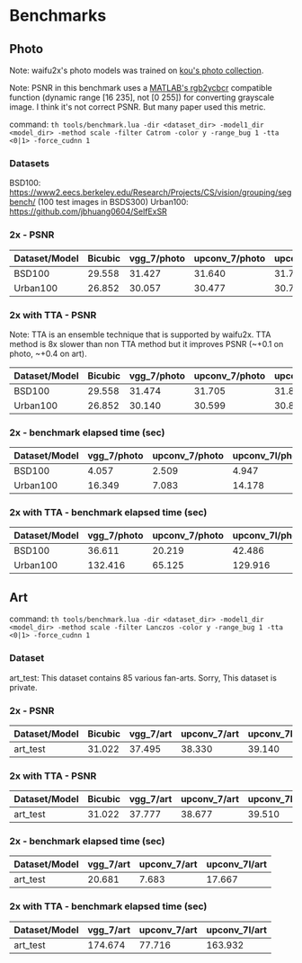 # Benchmarks

## Photo

Note: waifu2x's photo models was trained on [kou's photo collection](http://photosku.com/photo/category/%E6%92%AE%E5%BD%B1%E8%80%85/kou/).

Note: PSNR in this benchmark uses a [MATLAB's rgb2ycbcr](https://jp.mathworks.com/help/images/ref/rgb2ycbcr.html?lang=en) compatible function (dynamic range [16 235], not [0 255]) for converting grayscale image. I think it's not correct PSNR. But many paper used this metric.

command: 
`th tools/benchmark.lua -dir <dataset_dir> -model1_dir <model_dir> -method scale -filter Catrom -color y -range_bug 1 -tta <0|1> -force_cudnn 1`

### Datasets

BSD100: https://www2.eecs.berkeley.edu/Research/Projects/CS/vision/grouping/segbench/ (100 test images in BSDS300)
Urban100: https://github.com/jbhuang0604/SelfExSR

### 2x - PSNR 

| Dataset/Model | Bicubic       | vgg\_7/photo  | upconv\_7/photo  | upconv\_7l/photo | 
|---------------|---------------|---------------|------------------|------------------|
| BSD100        | 29.558        | 31.427        | 31.640           | 31.749           |
| Urban100      | 26.852        | 30.057        | 30.477           | 30.759           |

### 2x with TTA - PSNR 

Note: TTA is an ensemble technique that is supported by waifu2x. TTA method is 8x slower than non TTA method but it improves PSNR (~+0.1 on photo, ~+0.4 on art).

| Dataset/Model | Bicubic       | vgg\_7/photo  | upconv\_7/photo  | upconv\_7l/photo | 
|---------------|---------------|---------------|------------------|------------------|
| BSD100        | 29.558        | 31.474        | 31.705           | 31.812           |
| Urban100      | 26.852        | 30.140        | 30.599           | 30.868           |

### 2x - benchmark elapsed time (sec)

| Dataset/Model | vgg\_7/photo  | upconv\_7/photo  | upconv\_7l/photo | 
|---------------|---------------|------------------|------------------|
| BSD100        | 4.057         | 2.509            | 4.947            |
| Urban100      | 16.349        | 7.083            | 14.178           |

### 2x with TTA - benchmark elapsed time (sec)

| Dataset/Model | vgg\_7/photo  | upconv\_7/photo  | upconv\_7l/photo | 
|---------------|---------------|------------------|------------------|
| BSD100        | 36.611        | 20.219           | 42.486           |
| Urban100      | 132.416       | 65.125           | 129.916          |

## Art

command: 
`th tools/benchmark.lua -dir <dataset_dir> -model1_dir <model_dir> -method scale -filter Lanczos -color y -range_bug 1 -tta <0|1> -force_cudnn 1`

### Dataset

art_test: This dataset contains 85 various fan-arts. Sorry, This dataset is private. 

### 2x - PSNR 

| Dataset/Model | Bicubic       | vgg\_7/art  | upconv\_7/art  | upconv\_7l/art | 
|---------------|---------------|-------------|----------------|----------------|
| art_test      | 31.022        | 37.495      | 38.330         | 39.140         |

### 2x with TTA - PSNR 

| Dataset/Model | Bicubic       | vgg\_7/art  | upconv\_7/art  | upconv\_7l/art | 
|---------------|---------------|-------------|----------------|----------------|
| art_test      | 31.022        | 37.777      | 38.677         | 39.510         |

### 2x - benchmark elapsed time (sec)

| Dataset/Model | vgg\_7/art  | upconv\_7/art  | upconv\_7l/art | 
|---------------|-------------|----------------|----------------|
| art_test      | 20.681      | 7.683          | 17.667         |

### 2x with TTA - benchmark elapsed time (sec)

| Dataset/Model | vgg\_7/art  | upconv\_7/art  | upconv\_7l/art | 
|---------------|-------------|----------------|----------------|
| art_test      | 174.674     | 77.716         | 163.932        |

